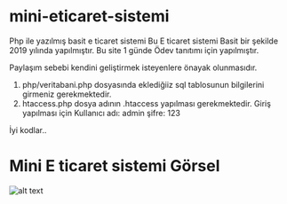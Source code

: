 # mini-eticaret-sistemi
Php ile yazılmış basit e ticaret sistemi 
Bu E ticaret sistemi Basit bir şekilde 2019 yılında yapılmıştır. 
Bu site 1 günde Ödev tanıtımı için yapılmıştır. 

Paylaşım sebebi kendini geliştirmek isteyenlere önayak olunmasıdır. 

1) php/veritabani.php  dosyasında eklediğiiz sql tablosunun bilgilerini girmeniz gerekmektedir.
2) htaccess.php dosya adının .htaccess yapılması gerekmektedir.
Giriş yapılması için
Kullanıcı adı: admin
şifre: 123


İyi kodlar..

# Mini E ticaret sistemi Görsel
![alt text](https://www.sayganweb.com/github/mini-eticaret/bmth1.jpg)
